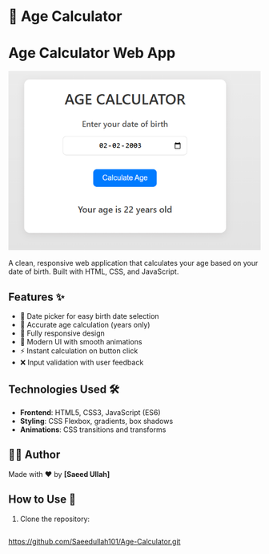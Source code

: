 
# 🎂 Age Calculator







# Age Calculator Web App

![Age Calculator Preview](Age_Calculator.png) 

A clean, responsive web application that calculates your age based on your date of birth. Built with HTML, CSS, and JavaScript.

## Features ✨

- 📅 Date picker for easy birth date selection
- 🎯 Accurate age calculation (years only)
- 📱 Fully responsive design
- 🎨 Modern UI with smooth animations
- ⚡ Instant calculation on button click
- ❌ Input validation with user feedback

## Technologies Used 🛠️

- **Frontend**: HTML5, CSS3, JavaScript (ES6)
- **Styling**: CSS Flexbox, gradients, box shadows
- **Animations**: CSS transitions and transforms


## 🧑‍💻 Author

Made with ❤️ by **[Saeed Ullah]**  

## How to Use 🚀

1. Clone the repository:
   ```bash
 https://github.com/Saeedullah101/Age-Calculator.git
